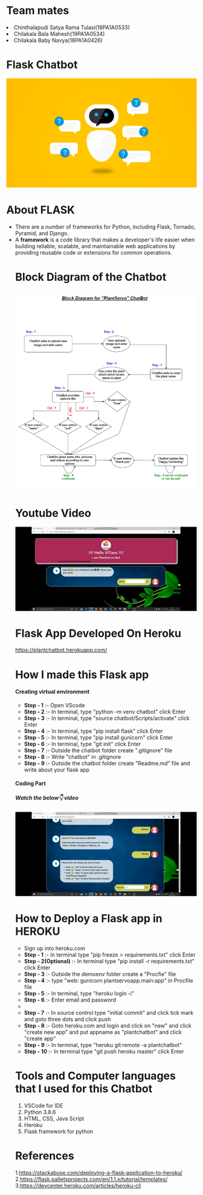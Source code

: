 <h1>Team mates</h1>

<u1>
  <li>Chinthalapudi Satya Rama Tulasi(18PA1A0533)</li>
  <li>Chilakala Bala Mahesh(19PA1A0534)</li>
  <li>Chilakala Baby Navya(18PA1A0426)</li>
</ul>

<h1>Flask Chatbot</h1>
<img src='image.png'>

<h1>About FLASK</h1>
<ul>
  <li>There are a number of frameworks for Python, including Flask, Tornado, Pyramid, and Django.</li>
  <li>A <b>framework</b> is a code library that makes a developer's life easier when building reliable, scalable, and maintainable web applications by providing reusable code or extensions for common operations.</li>
  
<h1>Block Diagram of the Chatbot</h1>

<img src='L8_chatbot_block_dig.png'>

<h1>Youtube Video</h1>

[![IMAGE ALT TEXT](Screenshot_2020-11-08-15-26-28-60.jpg)](http://www.youtube.com/watch?v=J5UmjWu9R3M "Video Title")

<h1>Flask App Developed On Heroku</h1>

https://plantchatbot.herokuapp.com/

<h1>How I made this Flask app</h1>

<h4>Creating virtual environment</h4>

<ul>
  <li><b>Step - 1</b> :- Open VScode </li>
  <li><b>Step - 2</b> :- In terminal, type "python -m venv chatbot" click Enter</li>
  <li><b>Step - 3</b> :- In terminal, type "source chatbot/Scripts/activate" click Enter</li>
  <li><b>Step - 4</b> :- In terminal, type "pip install flask" click Enter</li>
  <li><b>Step - 5</b> :- In terminal, type "pip install gunicorn" click Enter</li>
  <li><b>Step - 6</b> :- In terminal, type "git init" click Enter</li>
  <li><b>Step - 7</b> :- Outside the chatbot folder create ".gitignore" file</li>
  <li><b>Step - 8</b> :- Write "chatbot" in .gitignore</li>
  <li><b>Step - 9</b> :- Outside the chatbot folder create "Readme.md" file and write about your flask app</li>
</ul>

<h4>Coding Part</h4>

<h5>Watch the below👇 video</h5>

[![IMAGE ALT TEXT](Screenshot_2020-11-08-20-04-49-96.jpg)](http://www.youtube.com/watch?v=tplSUg7bZhI "Video Title")

<h1>How to Deploy a Flask app in HEROKU</h1>

<ul>
  <li>Sign up into heroku.com</li>
  <li><b>Step - 1</b> :- In terminal type "pip freeze > requirements.txt" click Enter</li>
  <li><b>Step - 2(Optional)</b> :- In terminal type "pip install -r requirements.txt" click Enter</li>
  <li><b>Step - 3</b> :- Outside the demoenv folder create a "Procfie" file</li>
  <li><b>Step - 4</b> :- type "web: gunicorn plantservoapp.main:app" in Procfile file</li>
  <li><b>Step - 5</b> :- In terminal, type "heroku login -i" </li>
  <li><b>Step - 6</b> :- Enter email and password<li>
  <li><b>Step - 7</b> :- In source control type "initial commit" and click tick mark and goto three dots and click push</li>
  <li><b>Step - 8</b> :- Goto heroku.com and login and click on "new" and click "create new app" and put appname as "plantchatbot" and click "create app"</li>
  <li><b>Step - 9</b> :- In terminal, type "heroku git:remote -a plantchatbot"</li>
  <li><b>Step - 10</b> :- In terminal type "git push heroku master" click Enter</li>
</ul>

<h1>Tools and Computer languages that I used for this Chatbot</h1>

<ol>
  <li>VSCode for IDE</li>
  <li>Python 3.8.6</li>
  <li>HTML, CSS, Java Script</li>
  <li>Heroku</li>
  <li>Flask framework for python</li>
</ol>

<h1>References</h1>

1.https://stackabuse.com/deploying-a-flask-application-to-heroku/
2.https://flask.palletsprojects.com/en/1.1.x/tutorial/templates/
3.https://devcenter.heroku.com/articles/heroku-cli
